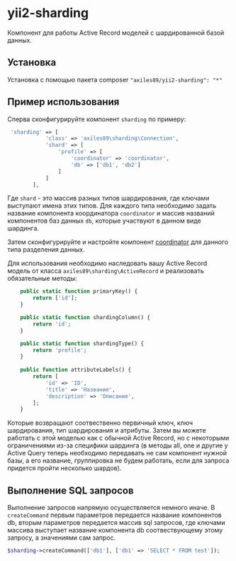 yii2-sharding
============================

Компонент для работы Active Record моделей c шардированной базой данных.

Установка
-------------------
 
Установка с помощью пакета composer `"axiles89/yii2-sharding": "*"`

Пример использования
------------

Сперва сконфигурируйте компонент `sharding` по примеру:

```php
 'sharding' => [
            'class' => 'axiles89\sharding\Connection',
            'shard' => [
                'profile' => [
                    'coordinator' => 'coordinator',
                    'db' => ['db1', 'db2']
                ]
            ]
        ],
```
Где `shard` - это массив разных типов шардирования, где ключами выступают имена этих типов. Для каждого типа необходимо задать 
название компонента координатора `coordinator` и массив названий компонентов баз данных `db`, которые участвуют в данном виде шардинга.

Затем сконфигурируйте и настройте компонент [coordinator](https://github.com/axiles89/yii2-coordinator) для данного типа разделения
данных.

Для использования необходимо наследовать вашу Active Record модель от класса `axiles89\sharding\ActiveRecord` и реализовать
обязательные методы:

```php
    public static function primaryKey() {
        return ['id'];
    }

    public static function shardingColumn() {
        return 'id';
    }

    public static function shardingType() {
        return 'profile';
    }
    
    public function attributeLabels() {
        return [
            'id' => 'ID',
            'title' => 'Название',
            'description' => 'Описание',
        ];
    }
```
Которые возвращают соотвественно первичный ключ, ключ шардирования, тип шардирования и атрибуты. Затем вы можете работать с этой
моделью как с обычной Active Record, но с некоторыми ограничениями из-за специфики шардинга 
(в методы all, one и другие у Active Query теперь необходимо передавать не сам компонент нужной базы, а его название, группировка не будем работать,
если для запроса придется пройти несколько шардов). 

Выполнение SQL запросов
------------

Выполнение запросов напрямую осуществляется немного иначе. В `createCommand` первым параметров передается название компонентов db, 
вторым параметров передается массив sql запросов, где ключами массива выступает название компонента db соотвествующему этому запросу,
а значениями сам запрос.

```php
$sharding->createCommand(['db1'], ['db1' => 'SELECT * FROM test']);
```

